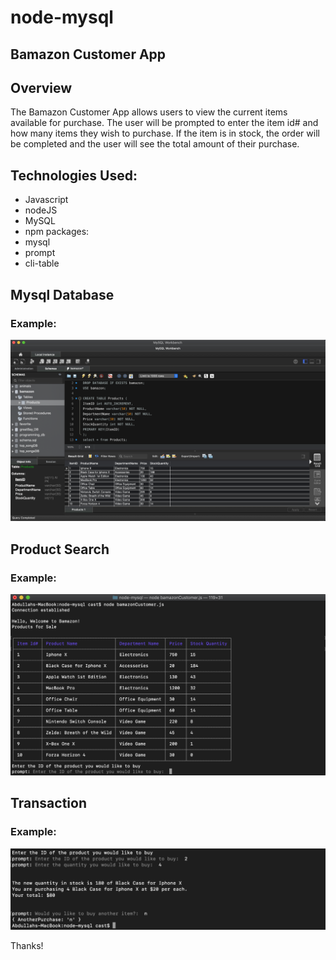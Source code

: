 # node-mysql
## Bamazon Customer App

## Overview
The Bamazon Customer App allows users to view the current items available for purchase. The user will be prompted to enter the item id# and how many items they wish to purchase. If the item is in stock, the order will be completed and the user will see the total amount of their purchase.

## Technologies Used:

* Javascript
* nodeJS
* MySQL
* npm packages:
* mysql
* prompt
* cli-table

## Mysql Database
### Example:
![GitHub Logo](/images/database.png)


## Product Search
### Example:
![GitHub Logo](/images/table.png)

## Transaction
### Example:
![GitHub Logo](/images/buy.png)


Thanks!
